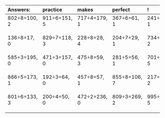 | Answers: | practice | makes | perfect | ! |
| :--- | :--- | :--- | :--- | :--- |
| 802÷8=100, 2 | 911÷6=151, 5 | 717÷4=179, 1 | 367÷6=61, 1 | 241÷4=60, 1 | 
|   |   |   |   |   | 
|   |   |   |   |   | 
|   |   |   |   |   | 
| 136÷8=17, 0 | 829÷7=118, 3 | 228÷8=28, 4 | 204÷7=29, 1 | 734÷4=183, 2 | 
|   |   |   |   |   | 
|   |   |   |   |   | 
|   |   |   |   |   | 
| 585÷3=195, 0 | 471÷3=157, 0 | 475÷8=59, 3 | 281÷5=56, 1 | 701÷8=87, 5 | 
|   |   |   |   |   | 
|   |   |   |   |   | 
|   |   |   |   |   | 
| 866÷5=173, 1 | 192÷3=64, 0 | 457÷8=57, 1 | 855÷8=106, 7 | 217÷5=43, 2 | 
|   |   |   |   |   | 
|   |   |   |   |   | 
|   |   |   |   |   | 
| 801÷6=133, 3 | 200÷4=50, 0 | 472÷2=236, 0 | 809÷3=269, 2 | 995÷9=110, 5 | 
|   |   |   |   |   | 
|   |   |   |   |   | 
|   |   |   |   |   | 
